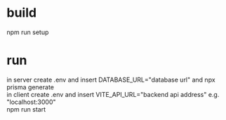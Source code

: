 # build
npm run setup
# run 
in server create .env and insert DATABASE_URL="database url" and npx prisma generate<br/>
in client create .env and insert VITE_API_URL="backend api address" e.g. "localhost:3000" <br />
npm run start
